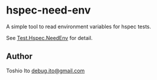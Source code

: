 # hspec-need-env

A simple tool to read environment variables for hspec tests.

See [Test.Hspec.NeedEnv](https://hackage.haskell.org/package/hspec-need-env/docs/Test-Hspec-NeedEnv.html) for detail.


## Author

Toshio Ito <debug.ito@gmail.com>
